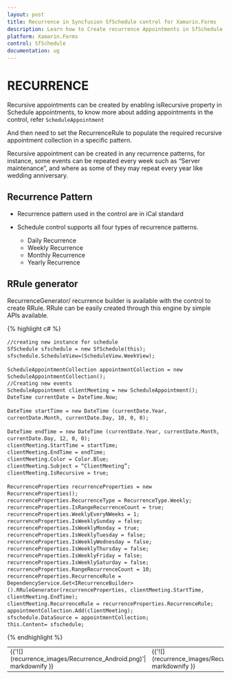 ```yaml
---
layout: post
title: Recurrence in Syncfusion SfSchedule control for Xamarin.Forms
description: Learn how to Create recurrence Appointments in SfSchedule control
platform: Xamarin.Forms
control: SfSchedule
documentation: ug
---
```



# RECURRENCE

Recursive appointments can be created by enabling isRecursive property in Schedule appointments, to know more about adding appointments in the control, refer `ScheduleAppointment`

And then need to set the RecurrenceRule to populate the required recursive appointment collection in a specific pattern.

Recursive appointment can be created in any recurrence patterns, for instance, some events can be repeated every week such as “Server maintenance”, and where as some of they may repeat every year like wedding anniversary. 

## Recurrence Pattern

* Recurrence pattern used in the control are in iCal standard 

* Schedule control supports all four types of recurrence patterns.
    * Daily Recurrence
    * Weekly Recurrence
    * Monthly Recurrence
    * Yearly Recurrence

## RRule generator

RecurrenceGenerator/ recurrence builder is available with the control to create RRule. RRule can be easily created through this engine by simple APIs available.

{% highlight c# %}
    
    //creating new instance for schedule
    SfSchedule sfschedule = new SfSchedule(this);
    sfschedule.ScheduleView=(ScheduleView.WeekView);
    
    ScheduleAppointmentCollection appointmentCollection = new ScheduleAppointmentCollection();
    //Creating new events
    ScheduleAppointment clientMeeting = new ScheduleAppointment();
    DateTime currentDate = DateTime.Now;
    
    DateTime startTime = new DateTime (currentDate.Year, currentDate.Month, currentDate.Day, 10, 0, 0);
    
    DateTime endTime = new DateTime (currentDate.Year, currentDate.Month, currentDate.Day, 12, 0, 0);
    clientMeeting.StartTime = startTime;
    clientMeeting.EndTime = endTime;
    clientMeeting.Color = Color.Blue;
    clientMeeting.Subject = “ClientMeeting”;
    clientMeeting.IsRecursive = true;
    
    RecurrenceProperties recurrenceProperties = new RecurrenceProperties();
    recurrenceProperties.RecurrenceType = RecurrenceType.Weekly;
    recurrenceProperties.IsRangeRecurrenceCount = true;
    recurrenceProperties.WeeklyEveryNWeeks = 1;
    recurrenceProperties.IsWeeklySunday = false;
    recurrenceProperties.IsWeeklyMonday = true;
    recurrenceProperties.IsWeeklyTuesday = false;
    recurrenceProperties.IsWeeklyWednesday = false;
    recurrenceProperties.IsWeeklyThursday = false;
    recurrenceProperties.IsWeeklyFriday = false;
    recurrenceProperties.IsWeeklySaturday = false;
    recurrenceProperties.RangeRecurrenceCount = 10;
    recurrenceProperties.RecurrenceRule = DependencyService.Get<IRecurrenceBuilder>().RRuleGenerator(recurrenceProperties, clientMeeting.StartTime, clientMeeting.EndTime);
    clientMeeting.RecurrenceRule = recurrenceProperties.RecurrenceRule;
    appointmentCollection.Add(clientMeeting);
    sfschedule.DataSource = appointmentCollection;
    this.Content= sfschedule;
	
{% endhighlight %}

<table>
<tr>
<td>
{{'![](recurrence_images/Recurrence_Android.png)'| markdownify }}
</td><td>
{{'![](recurrence_images/Recurrence_iOS.png)'| markdownify }}
</td><td>
{{'![](recurrence_images/Recurrence_WP.png)'| markdownify }}
</td></tr>
</table>	